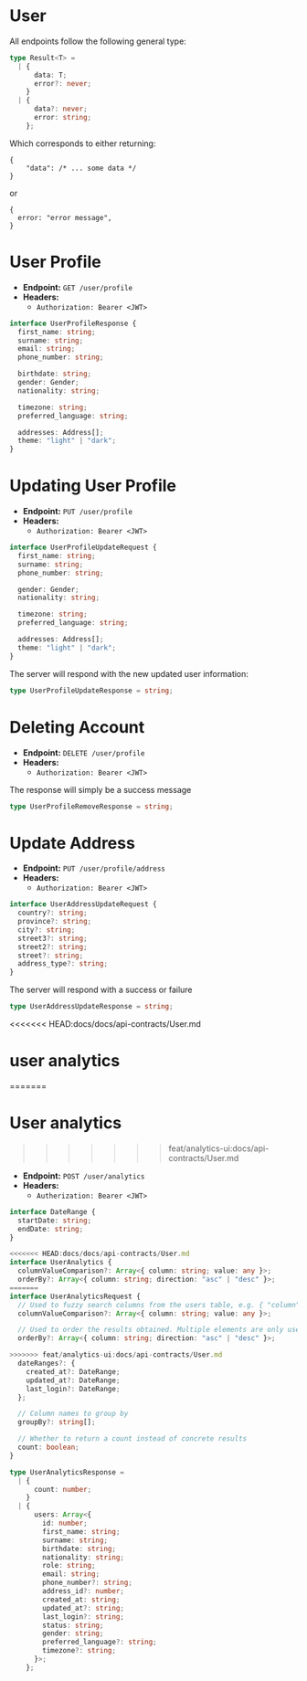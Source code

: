 # User

All endpoints follow the following general type:

```ts
type Result<T> =
  | {
      data: T;
      error?: never;
    }
  | {
      data?: never;
      error: string;
    };
```

Which corresponds to either returning:

```json5
{
    "data": /* ... some data */
}
```

or

```json5
{
  error: "error message",
}
```

# User Profile

- **Endpoint:** `GET /user/profile`
- **Headers:**
  - `Authorization: Bearer <JWT>`

```ts
interface UserProfileResponse {
  first_name: string;
  surname: string;
  email: string;
  phone_number: string;

  birthdate: string;
  gender: Gender;
  nationality: string;

  timezone: string;
  preferred_language: string;

  addresses: Address[];
  theme: "light" | "dark";
}
```

# Updating User Profile

- **Endpoint:** `PUT /user/profile`
- **Headers:**
  - `Authorization: Bearer <JWT>`

```ts
interface UserProfileUpdateRequest {
  first_name: string;
  surname: string;
  phone_number: string;

  gender: Gender;
  nationality: string;

  timezone: string;
  preferred_language: string;

  addresses: Address[];
  theme: "light" | "dark";
}
```

The server will respond with the new updated user information:

```ts
type UserProfileUpdateResponse = string;
```

# Deleting Account

- **Endpoint:** `DELETE /user/profile`
- **Headers:**
  - `Authorization: Bearer <JWT>`

The response will simply be a success message

```ts
type UserProfileRemoveResponse = string;
```

# Update Address

- **Endpoint:** `PUT /user/profile/address`
- **Headers:**
  - `Authorization: Bearer <JWT>`

```ts
interface UserAddressUpdateRequest {
  country?: string;
  province?: string;
  city?: string;
  street3?: string;
  street2?: string;
  street?: string;
  address_type?: string;
}
```

The server will respond with a success or failure

```ts
type UserAddressUpdateResponse = string;
```

<<<<<<< HEAD:docs/docs/api-contracts/User.md

# user analytics

=======

# User analytics

> > > > > > > feat/analytics-ui:docs/api-contracts/User.md

- **Endpoint:** `POST /user/analytics`
- **Headers:**
  - `Autherization: Bearer <JWT>`

```ts
interface DateRange {
  startDate: string;
  endDate: string;
}

<<<<<<< HEAD:docs/docs/api-contracts/User.md
interface UserAnalytics {
  columnValueComparison?: Array<{ column: string; value: any }>;
  orderBy?: Array<{ column: string; direction: "asc" | "desc" }>;
=======
interface UserAnalyticsRequest {
  // Used to fuzzy search columns from the users table, e.g. { "column": "role", value: "Mediator" }
  columnValueComparison?: Array<{ column: string; value: any }>;

  // Used to order the results obtained. Multiple elements are only useful when a column contains items with the same key
  orderBy?: Array<{ column: string; direction: "asc" | "desc" }>;

>>>>>>> feat/analytics-ui:docs/api-contracts/User.md
  dateRanges?: {
    created_at?: DateRange;
    updated_at?: DateRange;
    last_login?: DateRange;
  };

  // Column names to group by
  groupBy?: string[];

  // Whether to return a count instead of concrete results
  count: boolean;
}

type UserAnalyticsResponse =
  | {
      count: number;
    }
  | {
      users: Array<{
        id: number;
        first_name: string;
        surname: string;
        birthdate: string;
        nationality: string;
        role: string;
        email: string;
        phone_number?: string;
        address_id?: number;
        created_at: string;
        updated_at?: string;
        last_login?: string;
        status: string;
        gender: string;
        preferred_language?: string;
        timezone?: string;
      }>;
    };
```
